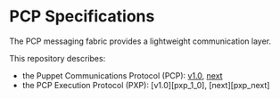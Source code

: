 PCP Specifications
===

The PCP messaging fabric provides a lightweight communication layer.

This repository describes:

 - the Puppet Communications Protocol (PCP): [v1.0][pcp_1_0], [next][pcp_next]
 - the PCP Execution Protocol (PXP): [v1.0][pxp_1_0], [next][pxp_next]

[pcp_1_0]: pcp/versions/1.0/README.md
[pcp_next]: pcp/versions/next/README.md
[pcp_1_0]: pxp/versions/1.0/README.md
[pcp_next]: pxp/versions/next/README.md
